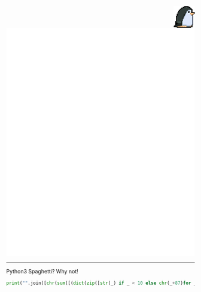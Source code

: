 [//]: # (https://github.com/lowlighter/metrics/blob/master/.github/readme/partials/documentation/setup/action.md)
[//]: # (yeah, go give it a read.. lul)

<img align="right" src="./assets/waddles.gif" alt="waddles" />

![Metrics](/github-metrics.svg)

---
Python3 Spaghetti? Why not!
```python
print("".join([chr(sum([(dict(zip([str(_) if _ < 10 else chr(_+87)for _ in range(16)],[_ for _ in range(16)]))[c]<<_<<_<<_<<_)for _, c in enumerate("4834434b5221"[i:i+2][::-1])]))for i in range(0,len("4834434b5221"),2)]))
```
[//]: # (https://user-images.githubusercontent.com/64155209/155879172-e1b4d198-e96b-4136-897c-6e747242412d.png)
